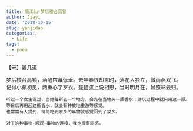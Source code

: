 ```yaml
---
title: 临江仙·梦后楼台高锁
author: Jiayi
date: '2018-10-15'
slug: yanjidao
categories:
  - Life
tags:
  - poem
---
```

【宋】晏几道

梦后楼台高锁，酒醒帘幕低垂。去年春恨却来时，落花人独立，微雨燕双飞。  
记得小蘋初见，两重心字罗衣。琵琶弦上说相思，当时明月在，曾照彩云归。  
  
    听过一个女生说过，当她每新去一个地方，会先在当地买一瓶香水；游玩过程中就只用这一瓶。等日后再用起这瓶香水，就会有种故地重游等感觉。  
    也常常有人提到，每每吃到家乡的事物就感觉回到了故乡。  
  
    对于这种事物-感观-事物的连接，我也很有同感。